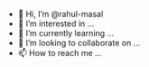 - 👋 Hi, I’m @rahul-masal
- 👀 I’m interested in ...
- 🌱 I’m currently learning ...
- 💞️ I’m looking to collaborate on ...
- 📫 How to reach me ...

<!---
rahul-masal/rahul-masal is a ✨ special ✨ repository because its `README.md` (this file) appears on your GitHub profile.
You can click the Preview link to take a look at your changes.
--->
